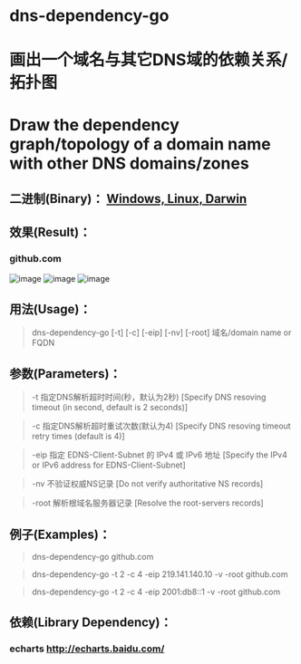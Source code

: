 # dns-dependency-go
# 画出一个域名与其它DNS域的依赖关系/拓扑图 
# Draw the dependency graph/topology of a domain name with other DNS domains/zones
## 二进制(Binary)： [Windows, Linux, Darwin](https://gitee.com/mchtech/dns-dependency-go/attach_files)
## 效果(Result)：
### github.com
![image](https://raw.githubusercontent.com/mchtech/dns-dependency-go/master/sample.min.png)
![image](https://raw.githubusercontent.com/mchtech/dns-dependency-go/master/sample.focus.min.png)
![image](https://raw.githubusercontent.com/mchtech/dns-dependency-go/master/sample.zoom.min.png)
## 用法(Usage)：
> dns-dependency-go [-t] [-c] [-eip] [-nv] [-root] 域名/domain name or FQDN
## 参数(Parameters)：
>  -t 指定DNS解析超时时间(秒，默认为2秒) [Specify DNS resoving timeout (in second, default is 2 seconds)]

>  -c 指定DNS解析超时重试次数(默认为4) [Specify DNS resoving timeout retry times (default is 4)]

>  -eip 指定 EDNS-Client-Subnet 的 IPv4 或 IPv6 地址 [Specify the IPv4 or IPv6 address for EDNS-Client-Subnet]

>  -nv 不验证权威NS记录 [Do not verify authoritative NS records]

>  -root 解析根域名服务器记录 [Resolve the root-servers records]
## 例子(Examples)：

> dns-dependency-go github.com

> dns-dependency-go -t 2 -c 4 -eip 219.141.140.10 -v -root github.com

> dns-dependency-go -t 2 -c 4 -eip 2001:db8::1 -v -root github.com
## 依赖(Library Dependency)：
### echarts http://echarts.baidu.com/